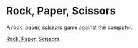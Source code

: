 # Rock, Paper, Scissors

A rock, paper, scissors game against the computer.

[Rock, Paper, Scissors](https://tjebbemarchand.github.io/rock-paper-scissors/)
